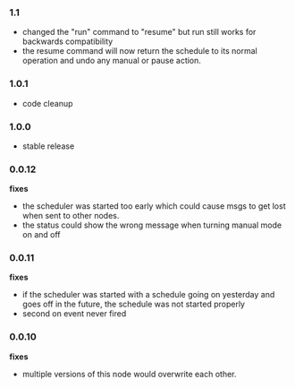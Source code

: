 ### 1.1

- changed the "run" command to "resume" but run still works for backwards compatibility
- the resume command will now return the schedule to its normal operation and undo any manual or pause action.

### 1.0.1

- code cleanup

### 1.0.0

- stable release

### 0.0.12

**fixes**

- the scheduler was started too early which could cause msgs to get lost when sent to other nodes.
- the status could show the wrong message when turning manual mode on and off

### 0.0.11

**fixes**

- if the scheduler was started with a schedule going on yesterday and goes off in the future, the schedule was not started properly
- second on event never fired

### 0.0.10

**fixes**

- multiple versions of this node would overwrite each other. 


